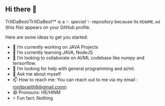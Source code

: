 ## Hi there 👋


TrillDaBest/TrillDaBest** is a ✨ _special_ ✨ repository because its `README.md` (this file) appears on your GitHub profile.

Here are some ideas to get you started:

- 🔭 I’m currently working on JAVA Projects
- 🌱 I’m currently learning JAVA, NodeJS
- 👯 I’m looking to collaborate on AI/ML codebase like numpy and tensorflow.
- 🤔 I’m looking for help with general programming and ai/ml.
- 💬 Ask me about myself
- 📫 How to reach me: You can reach out to me via my email : ronitprajith8@gmail.comn
- 😄 Pronouns: HE/HINM
- ⚡ Fun fact: Nothing

